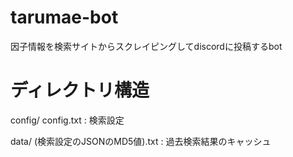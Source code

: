 # tarumae-bot
因子情報を検索サイトからスクレイピングしてdiscordに投稿するbot

# ディレクトリ構造

config/
 config.txt : 検索設定

data/
 (検索設定のJSONのMD5値).txt : 過去検索結果のキャッシュ

